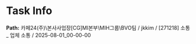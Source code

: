 # Task Info

**Path:** 카페24(주)\본사사업장\[CG]MI본부\MIH그룹\BVO팀 / jkkim / [271218] 소통 _ 업체 소통 / 2025-08-01_00-00-00

